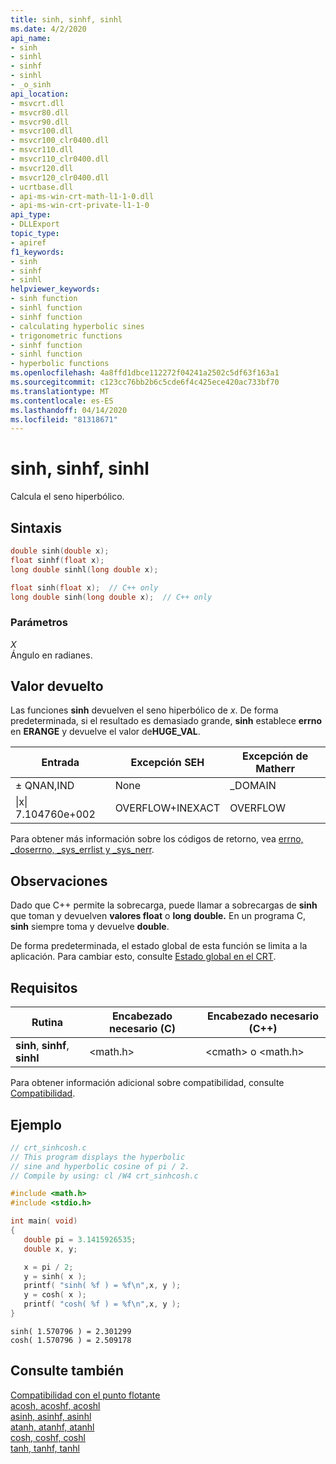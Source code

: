 ```yaml
---
title: sinh, sinhf, sinhl
ms.date: 4/2/2020
api_name:
- sinh
- sinhl
- sinhf
- sinhl
- _o_sinh
api_location:
- msvcrt.dll
- msvcr80.dll
- msvcr90.dll
- msvcr100.dll
- msvcr100_clr0400.dll
- msvcr110.dll
- msvcr110_clr0400.dll
- msvcr120.dll
- msvcr120_clr0400.dll
- ucrtbase.dll
- api-ms-win-crt-math-l1-1-0.dll
- api-ms-win-crt-private-l1-1-0
api_type:
- DLLExport
topic_type:
- apiref
f1_keywords:
- sinh
- sinhf
- sinhl
helpviewer_keywords:
- sinh function
- sinhl function
- sinhf function
- calculating hyperbolic sines
- trigonometric functions
- sinhf function
- sinhl function
- hyperbolic functions
ms.openlocfilehash: 4a8ffd1dbce112272f04241a2502c5df63f163a1
ms.sourcegitcommit: c123cc76bb2b6c5cde6f4c425ece420ac733bf70
ms.translationtype: MT
ms.contentlocale: es-ES
ms.lasthandoff: 04/14/2020
ms.locfileid: "81318671"
---
```

# <a name="sinh-sinhf-sinhl"></a>sinh, sinhf, sinhl

Calcula el seno hiperbólico.

## <a name="syntax"></a>Sintaxis

```C
double sinh(double x);
float sinhf(float x);
long double sinhl(long double x);
```

```cpp
float sinh(float x);  // C++ only
long double sinh(long double x);  // C++ only
```

### <a name="parameters"></a>Parámetros

*X*<br/>
Ángulo en radianes.

## <a name="return-value"></a>Valor devuelto

Las funciones **sinh** devuelven el seno hiperbólico de *x*. De forma predeterminada, si el resultado es demasiado grande, **sinh** establece **errno** en **ERANGE** y devuelve el valor de**HUGE_VAL**.

|Entrada|Excepción SEH|Excepción de Matherr|
|-----------|-------------------|-----------------------|
|± QNAN,IND|None|_DOMAIN|
|&#124;x&#124; 7.104760e+002|OVERFLOW+INEXACT|OVERFLOW|

Para obtener más información sobre los códigos de retorno, vea [errno, _doserrno, _sys_errlist y _sys_nerr](../../c-runtime-library/errno-doserrno-sys-errlist-and-sys-nerr.md).

## <a name="remarks"></a>Observaciones

Dado que C++ permite la sobrecarga, puede llamar a sobrecargas de **sinh** que toman y devuelven **valores float** o **long** **double.** En un programa C, **sinh** siempre toma y devuelve **double**.

De forma predeterminada, el estado global de esta función se limita a la aplicación. Para cambiar esto, consulte [Estado global en el CRT](../global-state.md).

## <a name="requirements"></a>Requisitos

|Rutina|Encabezado necesario (C)|Encabezado necesario (C++)|
|-|-|-|
|**sinh**, **sinhf**, **sinhl**|\<math.h>|\<cmath> o \<math.h>|

Para obtener información adicional sobre compatibilidad, consulte [Compatibilidad](../../c-runtime-library/compatibility.md).

## <a name="example"></a>Ejemplo

```C
// crt_sinhcosh.c
// This program displays the hyperbolic
// sine and hyperbolic cosine of pi / 2.
// Compile by using: cl /W4 crt_sinhcosh.c

#include <math.h>
#include <stdio.h>

int main( void)
{
   double pi = 3.1415926535;
   double x, y;

   x = pi / 2;
   y = sinh( x );
   printf( "sinh( %f ) = %f\n",x, y );
   y = cosh( x );
   printf( "cosh( %f ) = %f\n",x, y );
}
```

```Output
sinh( 1.570796 ) = 2.301299
cosh( 1.570796 ) = 2.509178
```

## <a name="see-also"></a>Consulte también

[Compatibilidad con el punto flotante](../../c-runtime-library/floating-point-support.md)<br/>
[acosh, acoshf, acoshl](acosh-acoshf-acoshl.md)<br/>
[asinh, asinhf, asinhl](asinh-asinhf-asinhl.md)<br/>
[atanh, atanhf, atanhl](atanh-atanhf-atanhl.md)<br/>
[cosh, coshf, coshl](cosh-coshf-coshl.md)<br/>
[tanh, tanhf, tanhl](tanh-tanhf-tanhl.md)<br/>
